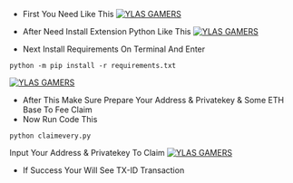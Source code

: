 - First You Need Like This
[![YLAS GAMERS](https://img001.prntscr.com/file/img001/kD49UrzhTnOsn_O3iJhdng.png)](https://github.com/ylasgamers/claimevery)

- After Need Install Extension Python Like This
[![YLAS GAMERS](https://img001.prntscr.com/file/img001/tjRxiDmZSpCQB4qoBPZO8A.png)](https://github.com/ylasgamers/claimevery)

- Next Install Requirements On Terminal And Enter
```
python -m pip install -r requirements.txt
```
[![YLAS GAMERS](https://img001.prntscr.com/file/img001/JtqYUfEnTPSGhrBZZyanzg.png)](https://github.com/ylasgamers/claimevery)

- After This Make Sure Prepare Your Address & Privatekey & Some ETH Base To Fee Claim
- Now Run Code This
```
python claimevery.py
```
Input Your Address & Privatekey To Claim
[![YLAS GAMERS](https://img001.prntscr.com/file/img001/0HOFLD1LQDWOy1W0RK9Ucg.png)](https://github.com/ylasgamers/claimevery)
- If Success Your Will See TX-ID Transaction
